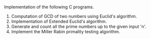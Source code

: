  Implementation of the following C programs. 

1. Computation of GCD of two numbers using Euclid's algorithm.
2. Implementation of Extended Euclid's algorithm.
3. Generate and count all the prime numbers up to the given input 'n'.
4. Implement the Miller Rabin primality testing algorithm.

